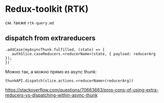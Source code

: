# Redux-toolkit (RTK)

см. также `rtk-query.md`

## dispatch from extrareducers

```
.addCase(myAsyncThunk.fulfilled, (state) => {
   authSlice.caseReducers.<reducerName>(state, { payload: reducerArg });
})
```

Можно так, а можно прямо из async thunk:

`thunkAPI.dispatch(slice.actions.<reducerName>(reducerArg))`

https://stackoverflow.com/questions/70663663/pros-cons-of-using-extra-reducers-vs-dispatching-within-async-thunk